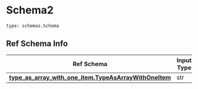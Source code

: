 # Schema2
```
type: schemas.Schema
```

## Ref Schema Info
Ref Schema | Input Type | Output Type
---------- | ---------- | -----------
[**type_as_array_with_one_item.TypeAsArrayWithOneItem**](../../../../../../../components/schema/type_as_array_with_one_item.md) | str | str
